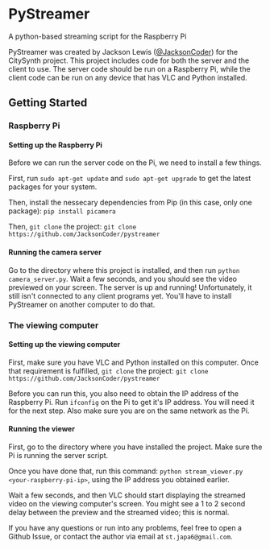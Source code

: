 # PyStreamer
A python-based streaming script for the Raspberry Pi

PyStreamer was created by Jackson Lewis ([@JacksonCoder](https://github.com/Jacksoncoder)) for the CitySynth project. This project includes code for both the server and the client
to use. The server code should be run on a Raspberry Pi, while the client code can be run on any device that has VLC and Python installed.

## Getting Started

### Raspberry Pi

#### Setting up the Raspberry Pi
Before we can run the server code on the Pi, we need to install a few things.

First, run `sudo apt-get update` and `sudo apt-get upgrade` to get the latest packages for your system.

Then, install the nessecary dependencies from Pip (in this case, only one package): `pip install picamera`

Then, `git clone` the project: `git clone https://github.com/JacksonCoder/pystreamer`

#### Running the camera server
Go to the directory where this project is installed, and then run `python camera_server.py`. Wait a few seconds, and you should
see the video previewed on your screen. The server is up and running! Unfortunately, it still isn't connected to any client programs
yet. You'll have to install PyStreamer on another computer to do that.

### The viewing computer

#### Setting up the viewing computer
First, make sure you have VLC and Python installed on this computer. Once that requirement is fulfilled, `git clone` the project:
`git clone https://github.com/JacksonCoder/pystreamer`

Before you can run this, you also need to obtain the IP address of the Raspberry Pi. Run `ifconfig` on the Pi to get it's IP address.
You will need it for the next step. Also make sure you are on the same network as the Pi.

#### Running the viewer
First, go to the directory where you have installed the project. Make sure the Pi is running the server script.

Once you have done that, run this command: `python stream_viewer.py <your-raspberry-pi-ip>`, using the IP address you obtained 
earlier.

Wait a few seconds, and then VLC should start displaying the streamed video on the viewing computer's screen. You might see a 1 to 2
second delay between the preview and the streamed video; this is normal.


If you have any questions or run into any problems, feel free to open a Github Issue, or contact the author via email at
`st.japa6@gmail.com`.
